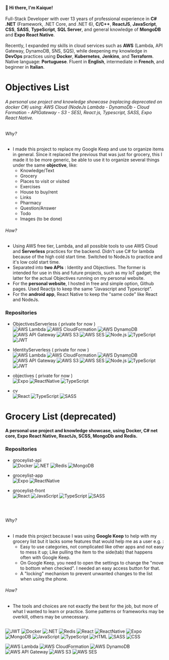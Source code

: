 #### 👋 Hi there, I'm Kaique!

Full-Stack Developer with over 13 years of professional experience in **C# .NET** (Framework, .NET Core, and
.NET 6), **C/C++**, **ReactJS**, **JavaScript**, **CSS**, **SASS**, **TypeScript**, **SQL Server**, and general knowledge of **MongoDB**
and **Expo React Native**.
<br />
<br />
Recently, I expanded my skills in cloud services such as **AWS** (Lambda, API Gateway, DynamoDB, SNS, SQS),
while deepening my knowledge in **DevOps** practices using **Docker**, **Kubernetes**, **Jenkins**, and **Terraform**.
Native language: **Portuguese**. Fluent in **English**, intermediate in **French**, and beginner in **Italian**.
<br />

# Objectives List
###### A personal use project and knowledge showcase (replacing deprecated on docker C#) using: AWS Cloud (NodeJs Lambda - DynamoDb - Cloud Formation - APIGateway - S3 - SES), React js, Typescript, SASS, Expo React Native.

###### Why?

- I made this project to replace my Google Keep and use to organize items in general. Since it replaced the previous that was just for grocery, this I made it to be more generic, be able to use it to organize several things under the same **objective**, like:
  - Knowledge/Text
  - Grocery 
  - Places to visit or visited
  - Exercises
  - House to buy/rent
  - Links
  - Pharmacy
  - Question/Answer
  - Todo
  - Images (to be done)

###### How?

- Using AWS free tier, Lambda, and all possible tools to use AWS Cloud and **Serverless** practices for the backend. Didn't use C# for lambda because of the high cold start time. Switched to NodeJs to practice and it's low cold start time.
- Separated into **two APIs** : Identity and Objectives. The former is intended for use in this and future projects, such as my IoT gadget; the latter for the actual Objectives running on my personal website.
- For the **personal website**, I hosted in free and simple option, Github pages. Used Reactjs to keep the same "Javascript and Typescript". 
- For the **android app**, React Native to keep the "same code" like React and NodeJs. 

### Repositories

- ObjectivesServerless ( private for now )<br />
![AWS Lambda](https://img.shields.io/badge/AWS-Lambda-FF9900?style=flat-square&logo=amazonaws&logoColor=white)
![AWS CloudFormation](https://img.shields.io/badge/AWS-CloudFormation-FF9900?style=flat-square&logo=amazonaws&logoColor=white)
![AWS DynamoDB](https://img.shields.io/badge/AWS-DynamoDB-FF9900?style=flat-square&logo=amazonaws&logoColor=white)
![AWS API Gateway](https://img.shields.io/badge/AWS-API_Gateway-FF9900?style=flat-square&logo=amazonaws&logoColor=white)
![AWS S3](https://img.shields.io/badge/AWS-S3-FF9900?style=flat-square&logo=amazonaws&logoColor=white)
![AWS SES](https://img.shields.io/badge/AWS-SES-FF9900?style=flat-square&logo=amazonaws&logoColor=white)
![Node.js](https://img.shields.io/badge/Node.js-339933?logo=nodedotjs&logoColor=white&style=flat-square)
![TypeScript](https://img.shields.io/badge/TypeScript-3178C6?logo=typescript&logoColor=white&style=flat-square)
![JWT](https://img.shields.io/badge/JWT-000000?style=flat-square&logo=jsonwebtokens&logoColor=white)

- IdentityServerless ( private for now )<br />
![AWS Lambda](https://img.shields.io/badge/AWS-Lambda-FF9900?style=flat-square&logo=amazonaws&logoColor=white)
![AWS CloudFormation](https://img.shields.io/badge/AWS-CloudFormation-FF9900?style=flat-square&logo=amazonaws&logoColor=white)
![AWS DynamoDB](https://img.shields.io/badge/AWS-DynamoDB-FF9900?style=flat-square&logo=amazonaws&logoColor=white)
![AWS API Gateway](https://img.shields.io/badge/AWS-API_Gateway-FF9900?style=flat-square&logo=amazonaws&logoColor=white)
![AWS S3](https://img.shields.io/badge/AWS-S3-FF9900?style=flat-square&logo=amazonaws&logoColor=white)
![AWS SES](https://img.shields.io/badge/AWS-SES-FF9900?style=flat-square&logo=amazonaws&logoColor=white)
![Node.js](https://img.shields.io/badge/Node.js-339933?logo=nodedotjs&logoColor=white&style=flat-square)
![TypeScript](https://img.shields.io/badge/TypeScript-3178C6?logo=typescript&logoColor=white&style=flat-square)
![JWT](https://img.shields.io/badge/JWT-000000?style=flat-square&logo=jsonwebtokens&logoColor=white)

- objectives ( private for now ) <br />
![Expo](https://img.shields.io/badge/Expo-000000?logo=expo&logoColor=white&style=flat-square)
![ReactNative](https://img.shields.io/badge/React_Native-20232A?logo=react&logoColor=61DAFB&style=flat-square)
![TypeScript](https://img.shields.io/badge/TypeScript-3178C6?logo=typescript&logoColor=white&style=flat-square)
- cv <br />
![React](https://img.shields.io/badge/React_Js-20232A?logo=react&logoColor=61DAFB&style=flat-square)
![TypeScript](https://img.shields.io/badge/TypeScript-3178C6?logo=typescript&logoColor=white&style=flat-square)
![SASS](https://img.shields.io/badge/SASS-CC6699?logo=sass&logoColor=white&style=flat-square)


# Grocery List (deprecated)
#### A personal use project and knowledge showcase, using Docker, C# net core, Expo React Native, ReactJs, SCSS, MongoDb and Redis.

### Repositories

- groceylist-api <br />
![Docker](https://img.shields.io/badge/Docker-2496ED?logo=docker&logoColor=white&style=flat-square)
![.NET](https://img.shields.io/badge/.NET-512BD4?logo=dotnet&logoColor=white&style=flat-square)
![Redis](https://img.shields.io/badge/Redis-DC382D?logo=redis&logoColor=white&style=flat-square)
![MongoDB](https://img.shields.io/badge/MongoDB-47A248?logo=mongodb&logoColor=white&style=flat-square)

- groceylist-app <br />
![Expo](https://img.shields.io/badge/Expo-000000?logo=expo&logoColor=white&style=flat-square)
![ReactNative](https://img.shields.io/badge/React_Native-20232A?logo=react&logoColor=61DAFB&style=flat-square)

- groceylist-front <br />
![React](https://img.shields.io/badge/React_Js-20232A?logo=react&logoColor=61DAFB&style=flat-square)
![JavaScript](https://img.shields.io/badge/JavaScript-F7DF1E?logo=javascript&logoColor=black&style=flat-square)
![TypeScript](https://img.shields.io/badge/TypeScript-3178C6?logo=typescript&logoColor=white&style=flat-square)
![SASS](https://img.shields.io/badge/SASS-CC6699?logo=sass&logoColor=white&style=flat-square)
<br />

## 
###### Why?

- I made this project because I was using **Google Keep** to help with my grocery list but it lacks some features that would help me as a user e.g. :
  - Easy to use categories, not complicated like other apps and not easy to mess it up; Like pulling the item to the side(tab) that happens often with Google Keep.
  - On Google Keep, you need to open the settings to change the "move to bottom when checked". I needed an easy access button for that.
  - A "locking" mechanism to prevent unwanted changes to the list when using the phone.

###### How?

- The tools and choices are not exactly the best for the job, but more of what I wanted to learn or practice. Some patterns or frameworks may be overkill, others may be unnecessary.

##

![JWT](https://img.shields.io/badge/JWT-000000?style=flat-square&logo=jsonwebtokens&logoColor=white)
![Docker](https://img.shields.io/badge/Docker-2496ED?logo=docker&logoColor=white&style=flat-square)
![.NET](https://img.shields.io/badge/.NET-512BD4?logo=dotnet&logoColor=white&style=flat-square)
![Redis](https://img.shields.io/badge/Redis-DC382D?logo=redis&logoColor=white&style=flat-square)
![React](https://img.shields.io/badge/React_Js-20232A?logo=react&logoColor=61DAFB&style=flat-square)
![ReactNative](https://img.shields.io/badge/React_Native-20232A?logo=react&logoColor=61DAFB&style=flat-square)
![Expo](https://img.shields.io/badge/Expo-000000?logo=expo&logoColor=white&style=flat-square)
![MongoDB](https://img.shields.io/badge/MongoDB-47A248?logo=mongodb&logoColor=white&style=flat-square)
![JavaScript](https://img.shields.io/badge/JavaScript-F7DF1E?logo=javascript&logoColor=black&style=flat-square)
![TypeScript](https://img.shields.io/badge/TypeScript-3178C6?logo=typescript&logoColor=white&style=flat-square)
![HTML](https://img.shields.io/badge/HTML5-E34F26?logo=html5&logoColor=white&style=flat-square)
![SASS](https://img.shields.io/badge/SASS-CC6699?logo=sass&logoColor=white&style=flat-square)
![CSS](https://img.shields.io/badge/CSS-1572B6?logo=css3&logoColor=white&style=flat-square)

![AWS Lambda](https://img.shields.io/badge/AWS-Lambda-FF9900?style=flat-square&logo=amazonaws&logoColor=white)
![AWS CloudFormation](https://img.shields.io/badge/AWS-CloudFormation-FF9900?style=flat-square&logo=amazonaws&logoColor=white)
![AWS DynamoDB](https://img.shields.io/badge/AWS-DynamoDB-FF9900?style=flat-square&logo=amazonaws&logoColor=white)
![AWS API Gateway](https://img.shields.io/badge/AWS-API_Gateway-FF9900?style=flat-square&logo=amazonaws&logoColor=white)
![AWS S3](https://img.shields.io/badge/AWS-S3-FF9900?style=flat-square&logo=amazonaws&logoColor=white)
![AWS SES](https://img.shields.io/badge/AWS-SES-FF9900?style=flat-square&logo=amazonaws&logoColor=white)
